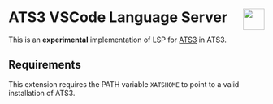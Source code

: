 # ATS3 VSCode Language Server <img align="right" height="42" src="./assets/ATS-Logo.png"/>

This is an **experimental** implementation of LSP for [ATS3](https://github.com/githwxi/ATS-Xanadu) in ATS3. 

## Requirements
This extension requires the PATH variable `XATSHOME` to point to a valid installation of ATS3.
